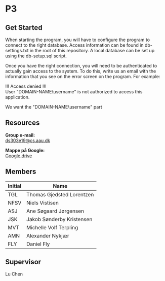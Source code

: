 # P3

## Get Started

When starting the program, you will have to configure the program to connect to the right database. 
Access information can be found in db-settings.txt in the root of this repository.
A local database can be set up using the db-setup.sql script.

Once you have the right connection, you will need to be authenticated to actually gain access to the system.
To do this, write us an email with the information that you see on the error screen on the program.
For example:

!!! Access denied !!!<br>
User "DOMAIN-NAME\username" is not authorized to access this application.

We want the "DOMAIN-NAME\username" part

## Resources

**Group e-mail:**<br>
ds303e19@cs.aau.dk

**Mappe på Google:**<br>
[Google drive](https://drive.google.com/drive/folders/1V0mrdWoIKeoWhyUC1-GAwlDI-MhLqEaa?usp=sharing)

## Members

| Initial | Name |
| ------------- | ------------- |
| TGL | Thomas Gjedsted Lorentzen |
| NFSV | Niels Vistisen |
| ASJ | Ane Søgaard Jørgensen |
| JSK | Jakob Sønderby Kristensen |
| MVT | Michelle Volf Terpling |
| AMN | Alexander Nykjær |
| FLY | Daniel Fly |

## Supervisor
Lu Chen 


